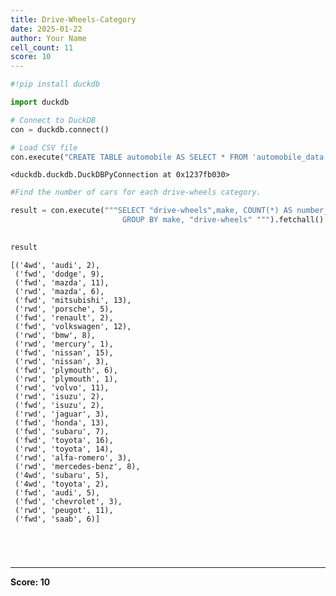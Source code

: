 ```yaml
---
title: Drive-Wheels-Category
date: 2025-01-22
author: Your Name
cell_count: 11
score: 10
---
```


```python
#!pip install duckdb
```


```python
import duckdb
```


```python
# Connect to DuckDB
con = duckdb.connect()

```


```python
# Load CSV file
con.execute("CREATE TABLE automobile AS SELECT * FROM 'automobile_data.csv'")

```




    <duckdb.duckdb.DuckDBPyConnection at 0x1237fb030>




```python
#Find the number of cars for each drive-wheels category.
```


```python
result = con.execute("""SELECT "drive-wheels",make, COUNT(*) AS number_cars FROM automobile
                         GROUP BY make, "drive-wheels" """).fetchall()
                        
```


```python
result
```




    [('4wd', 'audi', 2),
     ('fwd', 'dodge', 9),
     ('fwd', 'mazda', 11),
     ('rwd', 'mazda', 6),
     ('fwd', 'mitsubishi', 13),
     ('rwd', 'porsche', 5),
     ('fwd', 'renault', 2),
     ('fwd', 'volkswagen', 12),
     ('rwd', 'bmw', 8),
     ('rwd', 'mercury', 1),
     ('fwd', 'nissan', 15),
     ('rwd', 'nissan', 3),
     ('fwd', 'plymouth', 6),
     ('rwd', 'plymouth', 1),
     ('rwd', 'volvo', 11),
     ('rwd', 'isuzu', 2),
     ('fwd', 'isuzu', 2),
     ('rwd', 'jaguar', 3),
     ('fwd', 'honda', 13),
     ('fwd', 'subaru', 7),
     ('fwd', 'toyota', 16),
     ('rwd', 'toyota', 14),
     ('rwd', 'alfa-romero', 3),
     ('rwd', 'mercedes-benz', 8),
     ('4wd', 'subaru', 5),
     ('4wd', 'toyota', 2),
     ('fwd', 'audi', 5),
     ('fwd', 'chevrolet', 3),
     ('rwd', 'peugot', 11),
     ('fwd', 'saab', 6)]




```python


```


```python

```


```python

```


```python

```


---
**Score: 10**
